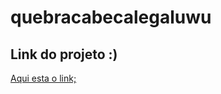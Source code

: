 # quebracabecalegaluwu

## Link do projeto :)

<a href="https://clever-biscotti-a5972e.netlify.app/">Aqui esta o link;<a>
